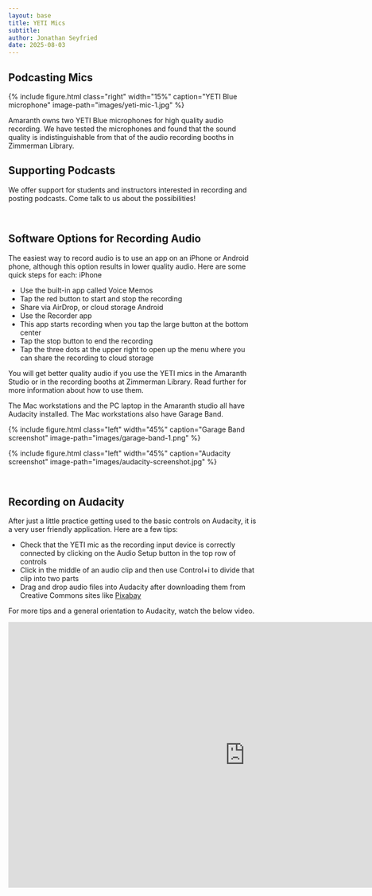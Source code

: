 ```yaml
---
layout: base
title: YETI Mics
subtitle:
author: Jonathan Seyfried
date: 2025-08-03
---
```


## Podcasting Mics
{% include figure.html
  class="right"
  width="15%"
  caption="YETI Blue microphone"
  image-path="images/yeti-mic-1.jpg"
%}

Amaranth owns two YETI Blue microphones for high quality audio recording. We have tested the microphones and found that the sound quality is indistinguishable from that of the audio recording booths in Zimmerman Library. 

## Supporting Podcasts
We offer support for students and instructors interested in recording and posting podcasts. Come talk to us about the possibilities!

<br style="clear: both">

## Software Options for Recording Audio
The easiest way to record audio is to use an app on an iPhone or Android phone, although this option results in lower quality audio. Here are some quick steps for each:
iPhone
- Use the built-in app called Voice Memos
- Tap the red button to start and stop the recording
- Share via AirDrop, or cloud storage
Android
- Use the Recorder app
- This app starts recording when you tap the large button at the bottom center
- Tap the stop button to end the recording
- Tap the three dots at the upper right to open up the menu where you can share the recording to cloud storage

You will get better quality audio if you use the YETI mics in the Amaranth Studio or in the recording booths at Zimmerman Library. Read further for more information about how to use them.

The Mac workstations and the PC laptop in the Amaranth studio all have Audacity installed. The Mac workstations also have Garage Band. 

{% include figure.html
  class="left"
  width="45%"
  caption="Garage Band screenshot"
  image-path="images/garage-band-1.png"
%}

{% include figure.html
  class="left"
  width="45%"
  caption="Audacity screenshot"
  image-path="images/audacity-screenshot.jpg"
%}

<br style="clear: both">

## Recording on Audacity

After just a little practice getting used to the basic controls on Audacity, it is a very user friendly application. Here are a few tips:
- Check that the YETI mic as the recording input device is correctly connected by clicking on the Audio Setup button in the top row of controls
- Click in the middle of an audio clip and then use Control+i to divide that clip into two parts
- Drag and drop audio files into Audacity after downloading them from Creative Commons sites like [Pixabay](https://pixabay.com/)

For more tips and a general orientation to Audacity, watch the below video.

<iframe width="951" height="535" src="https://www.youtube.com/embed/vlzOb4OLj94" title="Audacity Tutorial For Beginners" frameborder="0" allow="accelerometer; autoplay; clipboard-write; encrypted-media; gyroscope; picture-in-picture; web-share" referrerpolicy="strict-origin-when-cross-origin" allowfullscreen></iframe>